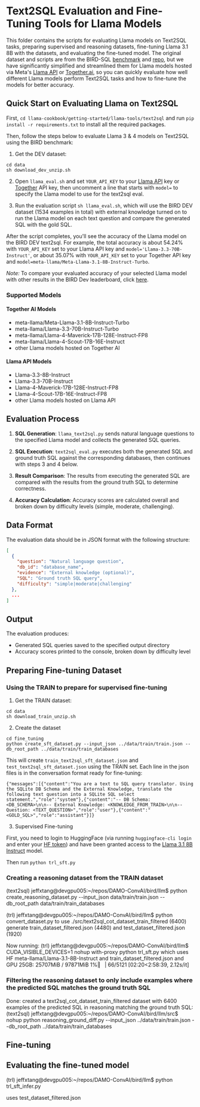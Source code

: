 # Text2SQL Evaluation and Fine-Tuning Tools for Llama Models

This folder contains the scripts for evaluating Llama models on Text2SQL tasks, preparing supervised and reasoning datasets, fine-tuning Llama 3.1 8B with the datasets, and evaluating the fine-tuned model. The original dataset and scripts are from the BIRD-SQL [benchmark](https://bird-bench.github.io) and [repo](https://github.com/AlibabaResearch/DAMO-ConvAI/tree/main/bird), but we have significantly simplified and streamlined them for Llama models hosted via Meta's [Llama API](https://llama.developer.meta.com) or [Together.ai](https://together.ai), so you can quickly evaluate how well different Llama models perform Text2SQL tasks and how to fine-tune the models for better accuracy.

## Quick Start on Evaluating Llama on Text2SQL

First, `cd llama-cookbook/getting-started/llama-tools/text2sql` and run `pip install -r requirements.txt` to install all the required packages.

Then, follow the steps below to evaluate Llama 3 & 4 models on Text2SQL using the BIRD benchmark:

1. Get the DEV dataset:
```
cd data
sh download_dev_unzip.sh
```

2. Open `llama_eval.sh` and set `YOUR_API_KEY` to your [Llama API](https://llama.developer.meta.com/) key or [Together](https://api.together.ai/) API key, then uncomment a line that starts with `model=` to specify the Llama model to use for the text2sql eval.

3. Run the evaluation script `sh llama_eval.sh`, which will use the BIRD DEV dataset (1534 examples in total) with external knowledge turned on to run the Llama model on each text question and compare the generated SQL with the gold SQL.

After the script completes, you'll see the accuracy of the Llama model on the BIRD DEV text2sql. For example, the total accuracy is about 54.24% with `YOUR_API_KEY` set to your Llama API key and `model='Llama-3.3-70B-Instruct'`, or about 35.07% with `YOUR_API_KEY` set to your Together API key and `model=meta-llama/Meta-Llama-3.1-8B-Instruct-Turbo`.

*Note:* To compare your evaluated accuracy of your selected Llama model with other results in the BIRD Dev leaderboard, click [here](https://bird-bench.github.io/).

### Supported Models

#### Together AI Models
- meta-llama/Meta-Llama-3.1-8B-Instruct-Turbo
- meta-llama/Llama-3.3-70B-Instruct-Turbo
- meta-llama/Llama-4-Maverick-17B-128E-Instruct-FP8
- meta-llama/Llama-4-Scout-17B-16E-Instruct
- other Llama models hosted on Together AI

#### Llama API Models
- Llama-3.3-8B-Instruct
- Llama-3.3-70B-Instruct
- Llama-4-Maverick-17B-128E-Instruct-FP8
- Llama-4-Scout-17B-16E-Instruct-FP8
- other Llama models hosted on Llama API

## Evaluation Process

1. **SQL Generation**: `llama_text2sql.py` sends natural language questions to the specified Llama model and collects the generated SQL queries.

2. **SQL Execution**: `text2sql_eval.py` executes both the generated SQL and ground truth SQL against the corresponding databases, then continues with steps 3 and 4 below.

3. **Result Comparison**: The results from executing the generated SQL are compared with the results from the ground truth SQL to determine correctness.

4. **Accuracy Calculation**: Accuracy scores are calculated overall and broken down by difficulty levels (simple, moderate, challenging).

## Data Format

The evaluation data should be in JSON format with the following structure:

```json
[
  {
    "question": "Natural language question",
    "db_id": "database_name",
    "evidence": "External knowledge (optional)",
    "SQL": "Ground truth SQL query",
    "difficulty": "simple|moderate|challenging"
  },
  ...
]
```

## Output

The evaluation produces:
- Generated SQL queries saved to the specified output directory
- Accuracy scores printed to the console, broken down by difficulty level



## Preparing Fine-tuning Dataset

### Using the TRAIN to prepare for supervised fine-tuning

1. Get the TRAIN dataset:
```
cd data
sh download_train_unzip.sh
```

2. Create the dataset

```
cd fine_tuning
python create_sft_dataset.py --input_json ../data/train/train.json --db_root_path ../data/train/train_databases
```
This will create `train_text2sql_sft_dataset.json` and `test_text2sql_sft_dataset.json` using the TRAIN set. Each line in the json files is in the conversation format ready for fine-tuning:

```
{"messages":[{"content":"You are a text to SQL query translator. Using the SQLite DB Schema and the External Knowledge, translate the following text question into a SQLite SQL select statement.","role":"system"},{"content":"-- DB Schema: <DB_SCHEMA>\n\n-- External Knowledge: <KNOWLEDGE_FROM_TRAIN>\n\n-- Question: <TEXT_QUESTION>","role":"user"},{"content":"<GOLD_SQL>","role":"assistant"}]}
```

3. Supervised Fine-tuning

First, you need to login to HuggingFace (via running `huggingface-cli login` and enter your [HF token](https://huggingface.co/settings/tokens)) and have been granted access to the [Llama 3.1 8B Instruct](https://huggingface.co/meta-llama/Llama-3.1-8B-Instruct) model.

Then run `python trl_sft.py`

### Creating a reasoning dataset from the TRAIN dataset
(text2sql) jeffxtang@devgpu005:~/repos/DAMO-ConvAI/bird/llm$ python create_reasoning_dataset.py --input_json data/train/train.json --db_root_path data/train/train_databases

(trl) jeffxtang@devgpu005:~/repos/DAMO-ConvAI/bird/llm$ python  convert_dataset.py
to use ./src/text2sql_cot_dataset_train_filtered (6400) generate train_dataset_filtered.json (4480) and test_dataset_filtered.json (1920)

Now running:
(trl) jeffxtang@devgpu005:~/repos/DAMO-ConvAI/bird/llm$ CUDA_VISIBLE_DEVICES=1 nohup with-proxy python trl_sft.py
which uses HF meta-llama/Llama-3.1-8B-Instruct and train_dataset_filtered.json and GPU 25GB:
25707MiB / 97871MiB
1%|▏         | 66/5121 [02:20<2:58:39,  2.12s/it]

### Filtering the reasoning dataset to only include examples where the predicted SQL matches the ground truth SQL
Done: created a text2sql_cot_dataset_train_filtered dataset with 6400 examples of the predicted SQL in reasoning matching the ground truth SQL:
(text2sql) jeffxtang@devgpu005:~/repos/DAMO-ConvAI/bird/llm/src$ nohup python reasoning_ground_diff.py --input_json ../data/train/train.json --db_root_path ../data/train/train_databases


## Fine-tuning

## Evaluating the fine-tuned model

(trl) jeffxtang@devgpu005:~/repos/DAMO-ConvAI/bird/llm$ python trl_sft_infer.py

uses test_dataset_filtered.json
